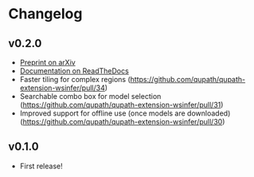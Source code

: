 # Changelog

## v0.2.0

* [Preprint on arXiv](https://arxiv.org/abs/2309.04631)
* [Documentation on ReadTheDocs](https://qupath.readthedocs.io/en/0.4/docs/deep/wsinfer.html)
* Faster tiling for complex regions (https://github.com/qupath/qupath-extension-wsinfer/pull/34)
* Searchable combo box for model selection (https://github.com/qupath/qupath-extension-wsinfer/pull/31)
* Improved support for offline use (once models are downloaded) (https://github.com/qupath/qupath-extension-wsinfer/pull/30)

## v0.1.0

* First release!